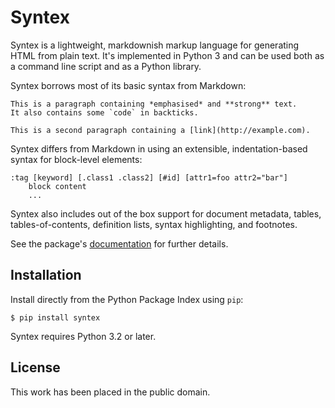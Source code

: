 
Syntex
======

Syntex is a lightweight, markdownish markup language for generating HTML from plain text. It's implemented in Python 3 and can be used both as a command line script and as a Python library.

Syntex borrows most of its basic syntax from Markdown:

    This is a paragraph containing *emphasised* and **strong** text.
    It also contains some `code` in backticks.

    This is a second paragraph containing a [link](http://example.com).

Syntex differs from Markdown in using an extensible, indentation-based syntax for block-level elements:

    :tag [keyword] [.class1 .class2] [#id] [attr1=foo attr2="bar"]
        block content
        ...

Syntex also includes out of the box support for document metadata, tables, tables-of-contents, definition lists, syntax highlighting, and footnotes.

See the package's [documentation](http://pythonhosted.org/syntex/) for further details.



Installation
------------

Install directly from the Python Package Index using `pip`:

    $ pip install syntex

Syntex requires Python 3.2 or later.



License
-------

This work has been placed in the public domain.

